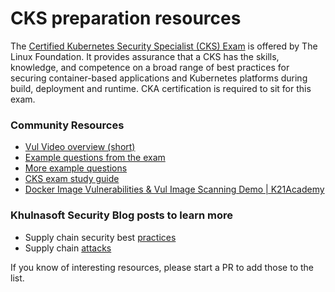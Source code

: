 # CKS preparation resources

The [Certified Kubernetes Security Specialist (CKS) Exam](https://training.linuxfoundation.org/certification/certified-kubernetes-security-specialist/) is offered by The Linux Foundation. It provides assurance that a CKS has the skills, knowledge, and competence on a broad range of best practices for securing container-based applications and Kubernetes platforms during build, deployment and runtime. CKA certification is required to sit for this exam.

### Community Resources

- [Vul Video overview (short)][overview]
- [Example questions from the exam][exam]
- [More example questions][questions]
- [CKS exam study guide][study-guide]
- [Docker Image Vulnerabilities & Vul Image Scanning Demo | K21Academy](https://youtu.be/gHz10UsEdys)

### Khulnasoft Security Blog posts to learn more

- Supply chain security best [practices][supply-chain-best-practices]
- Supply chain [attacks][supply-chain-attacks]

If you know of interesting resources, please start a PR to add those to the list.

[overview]: https://youtu.be/2cjH6Zkieys
[exam]: https://jonathan18186.medium.com/certified-kubernetes-security-specialist-cks-preparation-part-7-supply-chain-security-9cf62c34cf6a
[questions]: https://github.com/kodekloudhub/certified-kubernetes-security-specialist-cks-course/blob/main/docs/06-Supply-Chain-Security/09-Scan-images-for-known-vulnerabilities-(Vul).md
[study-guide]: https://devopscube.com/cks-exam-guide-tips/

[supply-chain-best-practices]: https://blog.khulnasoft.com/supply-chain-security-best-practices
[supply-chain-attacks]: https://blog.khulnasoft.com/supply-chain-threats-using-container-images
